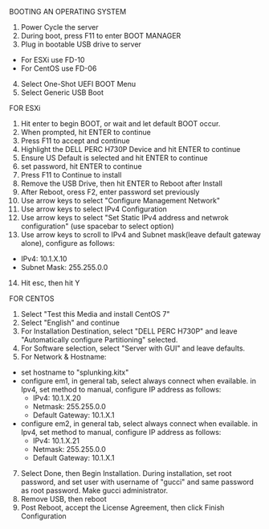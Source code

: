 BOOTING AN OPERATING SYSTEM
1. Power Cycle the server
2. During boot, press F11 to enter BOOT MANAGER
3. Plug in bootable USB drive to server 
  - For ESXi use FD-10
  - For CentOS use FD-06
4. Select One-Shot UEFI BOOT Menu
5. Select Generic USB Boot

FOR ESXi
1. Hit enter to begin BOOT, or wait and let default BOOT occur.
2. When prompted, hit ENTER to continue
3. Press F11 to accept and continue
4. Highlight the DELL PERC H730P Device and hit ENTER to continue
5. Ensure US Default is selected and hit ENTER to continue
6. set password, hit ENTER to continue
7. Press F11 to Continue to install
8. Remove the USB Drive, then hit ENTER to Reboot after Install
9. After Reboot, oress F2, enter password set previously
10. Use arrow keys to select "Configure Management Network"
11. Use arrow keys to select IPv4 Configuration
12. Use arrow keys to select "Set Static IPv4 address and netwrok configuration" (use spacebar to select option)
13. Use arrow keys to scroll to IPv4 and Subnet mask(leave default gateway alone), configure as follows:
   - IPv4: 10.1.X.10
   - Subnet Mask: 255.255.0.0
14. Hit esc, then hit Y   


FOR CENTOS
1. Select "Test this Media and install CentOS 7"
2. Select "English" and continue
3. For Installation Destination, select "DELL PERC H730P" and leave "Automatically configure Partitioning" selected.
4. For Software selection, select "Server with GUI" and leave defaults.
5. For Network & Hostname:
  - set hostname to "splunking.kitx"
  - configure em1, in general tab, select always connect when evailable. in Ipv4, set method to manual, configure IP address as follows:
    + IPv4: 10.1.X.20
    + Netmask: 255.255.0.0
    + Default Gateway: 10.1.X.1
  - configure em2, in general tab, select always connect when evailable. in Ipv4, set method to manual, configure IP address as follows:
    + IPv4: 10.1.X.21
    + Netmask: 255.255.0.0
    + Default Gateway: 10.1.X.1
7. Select Done, then Begin Installation. During installation, set root password, and set user with username of "gucci" and same password as root password. Make gucci administrator.
8. Remove USB, then reboot
9. Post Reboot, accept the License Agreement, then click Finish Configuration
